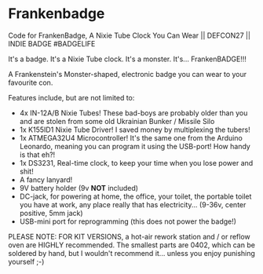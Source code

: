 # Frankenbadge
Code for FrankenBadge, A Nixie Tube Clock You Can Wear || DEFCON27 || INDIE BADGE #BADGELIFE


It's a badge.
It's a Nixie Tube clock.
It's a monster.
It's... FrankenBADGE!!!

A Frankenstein's Monster-shaped, electronic badge you can wear to your favourite con.

Features include, but are not limited to:

- 4x IN-12A/B Nixie Tubes! These bad-boys are probably older than you and are stolen from some old Ukrainian Bunker / Missile Silo
- 1x K155ID1 Nixie Tube Driver! I saved money by multiplexing the tubers! 
- 1x ATMEGA32U4 Microcontroller! It's the same one from the Arduino Leonardo, meaning you can program it using the USB-port! How handy is that eh?!
- 1x DS3231, Real-time clock, to keep your time when you lose power and shit!
- A fancy lanyard!
- 9V battery holder (9v **NOT** included)
- DC-jack, for powering at home, the office, your toilet, the portable toilet you have at work, any place really that has electricity... (9-36v, center positive, 5mm jack)
- USB-mini port for reprogramming (this does not power the badge!)

PLEASE NOTE:
FOR KIT VERSIONS, a hot-air rework station and / or reflow oven are HIGHLY recommended. The smallest parts are 0402, which can be soldered by hand, but I wouldn't recommend it... unless you enjoy punishing yourself ;-)
